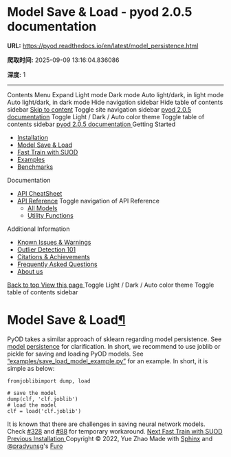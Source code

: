 # Model Save & Load - pyod 2.0.5 documentation

**URL:** https://pyod.readthedocs.io/en/latest/model_persistence.html

**爬取时间:** 2025-09-09 13:16:04.836086

**深度:** 1

---

Contents Menu Expand Light mode Dark mode Auto light/dark, in light mode Auto light/dark, in dark mode
Hide navigation sidebar
Hide table of contents sidebar
[Skip to content](https://pyod.readthedocs.io/en/latest/model_persistence.html#furo-main-content)
Toggle site navigation sidebar
[pyod 2.0.5 documentation](https://pyod.readthedocs.io/en/latest/index.html)
Toggle Light / Dark / Auto color theme
Toggle table of contents sidebar
[ pyod 2.0.5 documentation ](https://pyod.readthedocs.io/en/latest/index.html)
Getting Started
  * [Installation](https://pyod.readthedocs.io/en/latest/install.html)
  * [Model Save & Load](https://pyod.readthedocs.io/en/latest/model_persistence.html)
  * [Fast Train with SUOD](https://pyod.readthedocs.io/en/latest/fast_train.html)
  * [Examples](https://pyod.readthedocs.io/en/latest/example.html)
  * [Benchmarks](https://pyod.readthedocs.io/en/latest/benchmark.html)


Documentation
  * [API CheatSheet](https://pyod.readthedocs.io/en/latest/api_cc.html)
  * [API Reference](https://pyod.readthedocs.io/en/latest/pyod.html)
Toggle navigation of API Reference
    * [All Models](https://pyod.readthedocs.io/en/latest/pyod.models.html)
    * [Utility Functions](https://pyod.readthedocs.io/en/latest/pyod.utils.html)


Additional Information
  * [Known Issues & Warnings](https://pyod.readthedocs.io/en/latest/issues.html)
  * [Outlier Detection 101](https://pyod.readthedocs.io/en/latest/relevant_knowledge.html)
  * [Citations & Achievements](https://pyod.readthedocs.io/en/latest/pubs.html)
  * [Frequently Asked Questions](https://pyod.readthedocs.io/en/latest/faq.html)
  * [About us](https://pyod.readthedocs.io/en/latest/about.html)


[ Back to top ](https://pyod.readthedocs.io/en/latest/model_persistence.html)
[ View this page ](https://pyod.readthedocs.io/en/latest/_sources/model_persistence.rst.txt "View this page")
Toggle Light / Dark / Auto color theme
Toggle table of contents sidebar
# Model Save & Load[¶](https://pyod.readthedocs.io/en/latest/model_persistence.html#model-save-load "Link to this heading")
PyOD takes a similar approach of sklearn regarding model persistence. See [model persistence](https://scikit-learn.org/stable/modules/model_persistence.html) for clarification.
In short, we recommend to use joblib or pickle for saving and loading PyOD models. See [“examples/save_load_model_example.py”](https://github.com/yzhao062/pyod/blob/master/examples/save_load_model_example.py) for an example. In short, it is simple as below:
```
fromjoblibimport dump, load

# save the model
dump(clf, 'clf.joblib')
# load the model
clf = load('clf.joblib')

```

It is known that there are challenges in saving neural network models. Check [#328](https://github.com/yzhao062/pyod/issues/328#issuecomment-917192704) and [#88](https://github.com/yzhao062/pyod/issues/88#issuecomment-615343139) for temporary workaround.
[ Next Fast Train with SUOD ](https://pyod.readthedocs.io/en/latest/fast_train.html) [ Previous Installation ](https://pyod.readthedocs.io/en/latest/install.html)
Copyright © 2022, Yue Zhao 
Made with [Sphinx](https://www.sphinx-doc.org/) and [@pradyunsg](https://pradyunsg.me)'s [Furo](https://github.com/pradyunsg/furo)
